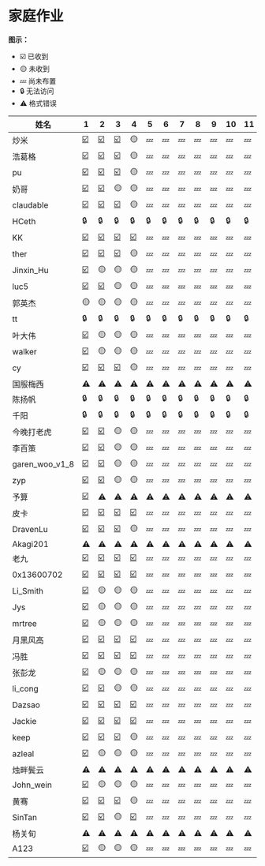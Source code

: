 # 家庭作业
**图示：**
- ☑️ 已收到
- 🟡 未收到
- 💤 尚未布置
- 🔒 无法访问
- ⚠️ 格式错误


| 姓名 | 1 | 2 | 3 | 4 | 5 | 6 | 7 | 8 | 9 | 10 | 11 | 12 |
| --- | --- | --- | --- | --- | --- | --- | --- | --- | --- | --- | --- | --- |
| 炒米 | [☑️](https://github.com/FZelin/zkshanghai-workshop/blob/main/lecture1-homework.md) | [☑️](https://github.com/FZelin/zkshanghai-workshop/blob/main/lecture2-homework.md) | [☑️](https://github.com/FZelin/zkshanghai-workshop/blob/main/lecture3-homework.md) | 🟡 | 💤 | 💤 | 💤 | 💤 | 💤 | 💤 | 💤 | 💤 |
| 浩葛格 | [☑️](https://github.com/ZKPeddie/zkshanghai-workshop/blob/main/lecture1-homework.md) | [☑️](https://github.com/ZKPeddie/zkshanghai-workshop/blob/main/lecture2-homework.md) | [☑️](https://github.com/ZKPeddie/zkshanghai-workshop/blob/main/lecture3-homework.md) | 🟡 | 💤 | 💤 | 💤 | 💤 | 💤 | 💤 | 💤 | 💤 |
| pu | [☑️](https://github.com/shipunyc/zkshanghai-workshop/blob/main/lecture1-homework.md) | [☑️](https://github.com/shipunyc/zkshanghai-workshop/blob/main/lecture2-homework.md) | [☑️](https://github.com/shipunyc/zkshanghai-workshop/blob/main/lecture3-homework.md) | 🟡 | 💤 | 💤 | 💤 | 💤 | 💤 | 💤 | 💤 | 💤 |
| 奶哥 | [☑️](https://github.com/sennmac/zkshanghai-workshop/blob/main/lecture1-homework.md) | [☑️](https://github.com/sennmac/zkshanghai-workshop/blob/main/lecture2-homework.md) | 🟡 | 🟡 | 💤 | 💤 | 💤 | 💤 | 💤 | 💤 | 💤 | 💤 |
| claudable | [☑️](https://github.com/ClaudeZsb/zkshanghai-workshop/blob/main/lecture1-homework.md) | [☑️](https://github.com/ClaudeZsb/zkshanghai-workshop/blob/main/lecture2-homework.md) | [☑️](https://github.com/ClaudeZsb/zkshanghai-workshop/blob/main/lecture3-homework.md) | 🟡 | 💤 | 💤 | 💤 | 💤 | 💤 | 💤 | 💤 | 💤 |
| HCeth | 🔒 | 🔒 | 🔒 | 🔒 | 🔒 | 🔒 | 🔒 | 🔒 | 🔒 | 🔒 | 🔒 | 🔒 |
| KK | [☑️](https://github.com/0xKKv7/zkshanghai-workshop/blob/main/lecture1-homework.md) | [☑️](https://github.com/0xKKv7/zkshanghai-workshop/blob/main/lecture2-homework.md) | [☑️](https://github.com/0xKKv7/zkshanghai-workshop/blob/main/lecture3-homework.md) | [☑️](https://github.com/0xKKv7/zkshanghai-workshop/blob/main/lecture4-homework.md) | 💤 | 💤 | 💤 | 💤 | 💤 | 💤 | 💤 | 💤 |
| ther | [☑️](https://github.com/ther0908/zkshanghai-workshop/blob/main/lecture1-homework.md) | [☑️](https://github.com/ther0908/zkshanghai-workshop/blob/main/lecture2-homework.md) | [☑️](https://github.com/ther0908/zkshanghai-workshop/blob/main/lecture3-homework.md) | 🟡 | 💤 | 💤 | 💤 | 💤 | 💤 | 💤 | 💤 | 💤 |
| Jinxin_Hu | [☑️](https://github.com/hujinxinchengdu/zkshanghai-workshop/blob/main/lecture1-homework.md) | 🟡 | 🟡 | 🟡 | 💤 | 💤 | 💤 | 💤 | 💤 | 💤 | 💤 | 💤 |
| luc5 | [☑️](https://github.com/Lucshine/zkshanghai-workshop/blob/main/lecture1-homework.md) | [☑️](https://github.com/Lucshine/zkshanghai-workshop/blob/main/lecture2-homework.md) | 🟡 | 🟡 | 💤 | 💤 | 💤 | 💤 | 💤 | 💤 | 💤 | 💤 |
| 郭英杰 | 🟡 | 🟡 | 🟡 | 🟡 | 💤 | 💤 | 💤 | 💤 | 💤 | 💤 | 💤 | 💤 |
| tt | 🔒 | 🔒 | 🔒 | 🔒 | 🔒 | 🔒 | 🔒 | 🔒 | 🔒 | 🔒 | 🔒 | 🔒 |
| 叶大伟 | [☑️](https://github.com/nifengttz/zkshanghai-workshop/blob/main/lecture1-homework.md) | 🟡 | 🟡 | 🟡 | 💤 | 💤 | 💤 | 💤 | 💤 | 💤 | 💤 | 💤 |
| walker | [☑️](https://github.com/Pupil1999/zkshanghai-workshop/blob/main/lecture1-homework.md) | 🟡 | 🟡 | 🟡 | 💤 | 💤 | 💤 | 💤 | 💤 | 💤 | 💤 | 💤 |
| cy | [☑️](https://github.com/chrisyy2003/zkshanghai-workshop/blob/main/lecture1-homework.md) | [☑️](https://github.com/chrisyy2003/zkshanghai-workshop/blob/main/lecture2-homework.md) | [☑️](https://github.com/chrisyy2003/zkshanghai-workshop/blob/main/lecture3-homework.md) | 🟡 | 💤 | 💤 | 💤 | 💤 | 💤 | 💤 | 💤 | 💤 |
| 国服梅西 | ⚠️ | ⚠️ | ⚠️ | ⚠️ | ⚠️ | ⚠️ | ⚠️ | ⚠️ | ⚠️ | ⚠️ | ⚠️ | ⚠️ |
| 陈扬帆 | 🔒 | 🔒 | 🔒 | 🔒 | 🔒 | 🔒 | 🔒 | 🔒 | 🔒 | 🔒 | 🔒 | 🔒 |
| 千阳 | 🔒 | 🔒 | 🔒 | 🔒 | 🔒 | 🔒 | 🔒 | 🔒 | 🔒 | 🔒 | 🔒 | 🔒 |
| 今晚打老虎 | [☑️](https://github.com/OxfordStreet/zkshanghai-workshop/blob/main/lecture1-homework.md) | [☑️](https://github.com/OxfordStreet/zkshanghai-workshop/blob/main/lecture2-homework.md) | 🟡 | 🟡 | 💤 | 💤 | 💤 | 💤 | 💤 | 💤 | 💤 | 💤 |
| 李百策 | [☑️](https://github.com/libaice/zkshanghai-workshop/blob/main/lecture1-homework.md) | [☑️](https://github.com/libaice/zkshanghai-workshop/blob/main/lecture2-homework.md) | 🟡 | 🟡 | 💤 | 💤 | 💤 | 💤 | 💤 | 💤 | 💤 | 💤 |
| garen_woo_v1_8 | [☑️](https://github.com/GarenWoo/zkshanghai-workshop/blob/main/lecture1-homework.md) | [☑️](https://github.com/GarenWoo/zkshanghai-workshop/blob/main/lecture2-homework.md) | 🟡 | 🟡 | 💤 | 💤 | 💤 | 💤 | 💤 | 💤 | 💤 | 💤 |
| zyp | [☑️](https://github.com/breeze2501/zkshanghai-workshop/blob/main/lecture1-homework.md) | [☑️](https://github.com/breeze2501/zkshanghai-workshop/blob/main/lecture2-homework.md) | 🟡 | 🟡 | 💤 | 💤 | 💤 | 💤 | 💤 | 💤 | 💤 | 💤 |
| 予算 | [☑️](https://github.com/YUsuan1213/zkshanghai-workshop/blob/main/lecture1-homework.md) | ⚠️ | ⚠️ | ⚠️ | ⚠️ | ⚠️ | ⚠️ | ⚠️ | ⚠️ | ⚠️ | ⚠️ | ⚠️ |
| 皮卡 | [☑️](https://github.com/wenjin1997/zkshanghai-workshop/blob/main/lecture1-homework.md) | [☑️](https://github.com/wenjin1997/zkshanghai-workshop/blob/main/lecture2-homework.md) | [☑️](https://github.com/wenjin1997/zkshanghai-workshop/blob/main/lecture3-homework.md) | [☑️](https://github.com/wenjin1997/zkshanghai-workshop/blob/main/lecture4-homework.md) | 💤 | 💤 | 💤 | 💤 | 💤 | 💤 | 💤 | 💤 |
| DravenLu | [☑️](https://github.com/Dispa1r/zkshanghai-workshop/blob/main/lecture1-homework.md) | [☑️](https://github.com/Dispa1r/zkshanghai-workshop/blob/main/lecture2-homework.md) | [☑️](https://github.com/Dispa1r/zkshanghai-workshop/blob/main/lecture3-homework.md) | 🟡 | 💤 | 💤 | 💤 | 💤 | 💤 | 💤 | 💤 | 💤 |
| Akagi201 | ⚠️ | ⚠️ | ⚠️ | ⚠️ | ⚠️ | ⚠️ | ⚠️ | ⚠️ | ⚠️ | ⚠️ | ⚠️ | ⚠️ |
| 老九 | [☑️](https://github.com/lane2/zkshanghai-workshop/blob/main/lecture1-homework.md) | [☑️](https://github.com/lane2/zkshanghai-workshop/blob/main/lecture2-homework.md) | [☑️](https://github.com/lane2/zkshanghai-workshop/blob/main/lecture3-homework.md) | [☑️](https://github.com/lane2/zkshanghai-workshop/blob/main/lecture4-homework.md) | 💤 | 💤 | 💤 | 💤 | 💤 | 💤 | 💤 | 💤 |
| 0x13600702 | [☑️](https://github.com/txgyy/zkshanghai-workshop/blob/main/lecture1-homework.md) | [☑️](https://github.com/txgyy/zkshanghai-workshop/blob/main/lecture2-homework.md) | [☑️](https://github.com/txgyy/zkshanghai-workshop/blob/main/lecture3-homework.md) | [☑️](https://github.com/txgyy/zkshanghai-workshop/blob/main/lecture4-homework.md) | 💤 | 💤 | 💤 | 💤 | 💤 | 💤 | 💤 | 💤 |
| Li_Smith | [☑️](https://github.com/baidang201/zkcourse-homework/blob/main/lecture1-homework.md) | 🟡 | 🟡 | 🟡 | 💤 | 💤 | 💤 | 💤 | 💤 | 💤 | 💤 | 💤 |
| Jys | [☑️](https://github.com/YashuoKim/zkshanghai-workshop/blob/main/lecture1-homework.md) | 🟡 | 🟡 | 🟡 | 💤 | 💤 | 💤 | 💤 | 💤 | 💤 | 💤 | 💤 |
| mrtree | [☑️](https://github.com/mrttree/zkcourse-homework/blob/main/lecture1-homework.md) | 🟡 | 🟡 | 🟡 | 💤 | 💤 | 💤 | 💤 | 💤 | 💤 | 💤 | 💤 |
| 月黑风高 | [☑️](https://github.com/NightOnDark/zkshanghai-workshop/blob/main/lecture1-homework.md) | [☑️](https://github.com/NightOnDark/zkshanghai-workshop/blob/main/lecture2-homework.md) | [☑️](https://github.com/NightOnDark/zkshanghai-workshop/blob/main/lecture3-homework.md) | [☑️](https://github.com/NightOnDark/zkshanghai-workshop/blob/main/lecture4-homework.md) | 💤 | 💤 | 💤 | 💤 | 💤 | 💤 | 💤 | 💤 |
| 冯胜 | [☑️](https://github.com/fsheng81/zkcourse-homework-fsheng/blob/main/lecture1-homework.md) | [☑️](https://github.com/fsheng81/zkcourse-homework-fsheng/blob/main/lecture2-homework.md) | [☑️](https://github.com/fsheng81/zkcourse-homework-fsheng/blob/main/lecture3-homework.md) | [☑️](https://github.com/fsheng81/zkcourse-homework-fsheng/blob/main/lecture4-homework.md) | 💤 | 💤 | 💤 | 💤 | 💤 | 💤 | 💤 | 💤 |
| 张彭龙 | [☑️](https://github.com/zhangdaozhu/zkcourse-homework/blob/main/lecture1-homework.md) | 🟡 | 🟡 | 🟡 | 💤 | 💤 | 💤 | 💤 | 💤 | 💤 | 💤 | 💤 |
| li_cong | [☑️](https://github.com/congli35/zkcourse-homework/blob/main/lecture1-homework.md) | [☑️](https://github.com/congli35/zkcourse-homework/blob/main/lecture2-homework.md) | 🟡 | 🟡 | 💤 | 💤 | 💤 | 💤 | 💤 | 💤 | 💤 | 💤 |
| Dazsao | [☑️](https://github.com/DessertHeart/zkshanghai-workshop/blob/main/lecture1-homework.md) | [☑️](https://github.com/DessertHeart/zkshanghai-workshop/blob/main/lecture2-homework.md) | [☑️](https://github.com/DessertHeart/zkshanghai-workshop/blob/main/lecture3-homework.md) | [☑️](https://github.com/DessertHeart/zkshanghai-workshop/blob/main/lecture4-homework.md) | 💤 | 💤 | 💤 | 💤 | 💤 | 💤 | 💤 | 💤 |
| Jackie | [☑️](https://github.com/Jackietan99/zkcourse-homework/blob/main/lecture1-homework.md) | [☑️](https://github.com/Jackietan99/zkcourse-homework/blob/main/lecture2-homework.md) | [☑️](https://github.com/Jackietan99/zkcourse-homework/blob/main/lecture3-homework.md) | [☑️](https://github.com/Jackietan99/zkcourse-homework/blob/main/lecture4-homework.md) | 💤 | 💤 | 💤 | 💤 | 💤 | 💤 | 💤 | 💤 |
| keep | [☑️](https://github.com/readygo67/zkshanghai-workshop/blob/main/lecture1-homework.md) | [☑️](https://github.com/readygo67/zkshanghai-workshop/blob/main/lecture2-homework.md) | [☑️](https://github.com/readygo67/zkshanghai-workshop/blob/main/lecture3-homework.md) | 🟡 | 💤 | 💤 | 💤 | 💤 | 💤 | 💤 | 💤 | 💤 |
| azleal | [☑️](https://github.com/Azleal/zkshanghai-workshop/blob/main/lecture1-homework.md) | 🟡 | 🟡 | 🟡 | 💤 | 💤 | 💤 | 💤 | 💤 | 💤 | 💤 | 💤 |
| 烛畔鬓云 | ⚠️ | ⚠️ | ⚠️ | ⚠️ | ⚠️ | ⚠️ | ⚠️ | ⚠️ | ⚠️ | ⚠️ | ⚠️ | ⚠️ |
| John_wein | [☑️](https://github.com/zliu265/zkshanghai-workshop/blob/main/lecture1-homework.md) | 🟡 | 🟡 | 🟡 | 💤 | 💤 | 💤 | 💤 | 💤 | 💤 | 💤 | 💤 |
| 黄骞 | [☑️](https://github.com/huangqian1985/zkshanghai-workshop/blob/main/lecture1-homework.md) | [☑️](https://github.com/huangqian1985/zkshanghai-workshop/blob/main/lecture2-homework.md) | [☑️](https://github.com/huangqian1985/zkshanghai-workshop/blob/main/lecture3-homework.md) | 🟡 | 💤 | 💤 | 💤 | 💤 | 💤 | 💤 | 💤 | 💤 |
| SinTan | [☑️](https://github.com/sintan1071/zkshanghai-workshop/blob/main/lecture1-homework.md) | [☑️](https://github.com/sintan1071/zkshanghai-workshop/blob/main/lecture2-homework.md) | 🟡 | [☑️](https://github.com/sintan1071/zkshanghai-workshop/blob/main/lecture4-homework.md) | 💤 | 💤 | 💤 | 💤 | 💤 | 💤 | 💤 | 💤 |
| 杨关旬 | ⚠️ | ⚠️ | ⚠️ | ⚠️ | ⚠️ | ⚠️ | ⚠️ | ⚠️ | ⚠️ | ⚠️ | ⚠️ | ⚠️ |
| A123 | [☑️](https://github.com/dcbd2e4038/zkshanghai-workshop/blob/main/lecture1-homework.md) | 🟡 | 🟡 | 🟡 | 💤 | 💤 | 💤 | 💤 | 💤 | 💤 | 💤 | 💤 |
